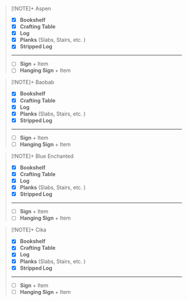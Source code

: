 > [!NOTE]+ Aspen
> - [x] **Bookshelf**
> - [x] **Crafting Table**
> - [x] **Log**
> - [x] **Planks** (Slabs, Stairs, etc. )
> - [x] **Stripped Log**
> ---
> - [ ] **Sign** + Item
> - [ ] **Hanging Sign** + Item

> [!NOTE]+ Baobab
> - [x] **Bookshelf**
> - [x] **Crafting Table**
> - [x] **Log**
> - [x] **Planks** (Slabs, Stairs, etc. )
> - [x] **Stripped Log**
> ---
> - [ ] **Sign** + Item
> - [ ] **Hanging Sign** + Item

> [!NOTE]+ Blue Enchanted
> - [x] **Bookshelf**
> - [x] **Crafting Table**
> - [x] **Log**
> - [x] **Planks** (Slabs, Stairs, etc. )
> - [x] **Stripped Log**
> ---
> - [ ] **Sign** + Item
> - [ ] **Hanging Sign** + Item

> [!NOTE]+ Cika
> - [x] **Bookshelf**
> - [x] **Crafting Table**
> - [x] **Log**
> - [x] **Planks** (Slabs, Stairs, etc. )
> - [x] **Stripped Log**
> ---
> - [ ] **Sign** + Item
> - [ ] **Hanging Sign** + Item